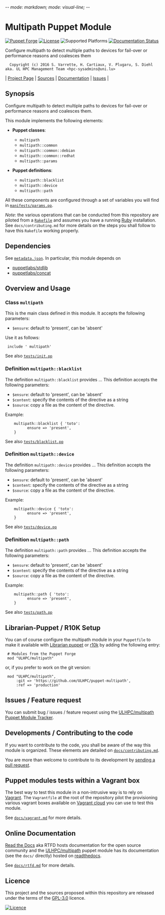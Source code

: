 -*- mode: markdown; mode: visual-line;  -*-

# Multipath Puppet Module 

[![Puppet Forge](http://img.shields.io/puppetforge/v/ULHPC/multipath.svg)](https://forge.puppetlabs.com/ULHPC/multipath)
[![License](http://img.shields.io/:license-GPL3.0-blue.svg)](LICENSE)
![Supported Platforms](http://img.shields.io/badge/platform-debian|centos-lightgrey.svg)
[![Documentation Status](https://readthedocs.org/projects/ulhpc-puppet-multipath/badge/?version=latest)](https://readthedocs.org/projects/ulhpc-puppet-multipath/?badge=latest)

Configure multipath to detect multiple paths to devices for fail-over or performance reasons and coalesces them

      Copyright (c) 2016 S. Varrette, H. Cartiaux, V. Plugaru, S. Diehl aka. UL HPC Management Team <hpc-sysadmins@uni.lu>
      

| [Project Page](https://github.com/ULHPC/puppet-multipath) | [Sources](https://github.com/ULHPC/puppet-multipath) | [Documentation](https://ulhpc-puppet-multipath.readthedocs.org/en/latest/) | [Issues](https://github.com/ULHPC/puppet-multipath/issues) |

## Synopsis

Configure multipath to detect multiple paths to devices for fail-over or performance reasons and coalesces them.

This module implements the following elements: 

* __Puppet classes__:
    - `multipath` 
    - `multipath::common` 
    - `multipath::common::debian` 
    - `multipath::common::redhat` 
    - `multipath::params` 

* __Puppet definitions__: 
    - `multipath::blacklist` 
    - `multipath::device` 
    - `multipath::path` 

All these components are configured through a set of variables you will find in
[`manifests/params.pp`](manifests/params.pp). 

_Note_: the various operations that can be conducted from this repository are piloted from a [`Rakefile`](https://github.com/ruby/rake) and assumes you have a running [Ruby](https://www.ruby-lang.org/en/) installation.
See `docs/contributing.md` for more details on the steps you shall follow to have this `Rakefile` working properly. 

## Dependencies

See [`metadata.json`](metadata.json). In particular, this module depends on 

* [puppetlabs/stdlib](https://forge.puppetlabs.com/puppetlabs/stdlib)
* [puppetlabs/concat](https://forge.puppetlabs.com/puppetlabs/concat)

## Overview and Usage

### Class `multipath`

This is the main class defined in this module.
It accepts the following parameters: 

* `$ensure`: default to 'present', can be 'absent'

Use it as follows:

     include ' multipath'

See also [`tests/init.pp`](tests/init.pp)


### Definition `multipath::blacklist`

The definition `multipath::blacklist` provides ...
This definition accepts the following parameters:

* `$ensure`: default to 'present', can be 'absent'
* `$content`: specify the contents of the directive as a string
* `$source`: copy a file as the content of the directive.

Example:

        multipath::blacklist { 'toto':
		      ensure => 'present',
        }

See also [`tests/blacklist.pp`](tests/blacklist.pp)

### Definition `multipath::device`

The definition `multipath::device` provides ...
This definition accepts the following parameters:

* `$ensure`: default to 'present', can be 'absent'
* `$content`: specify the contents of the directive as a string
* `$source`: copy a file as the content of the directive.

Example:

        multipath::device { 'toto':
		      ensure => 'present',
        }

See also [`tests/device.pp`](tests/device.pp)

### Definition `multipath::path`

The definition `multipath::path` provides ...
This definition accepts the following parameters:

* `$ensure`: default to 'present', can be 'absent'
* `$content`: specify the contents of the directive as a string
* `$source`: copy a file as the content of the directive.

Example:

        multipath::path { 'toto':
		      ensure => 'present',
        }

See also [`tests/path.pp`](tests/path.pp)


## Librarian-Puppet / R10K Setup

You can of course configure the multipath module in your `Puppetfile` to make it available with [Librarian puppet](http://librarian-puppet.com/) or
[r10k](https://github.com/adrienthebo/r10k) by adding the following entry:

     # Modules from the Puppet Forge
     mod "ULHPC/multipath"

or, if you prefer to work on the git version: 

     mod "ULHPC/multipath", 
         :git => 'https://github.com/ULHPC/puppet-multipath',
         :ref => 'production' 

## Issues / Feature request

You can submit bug / issues / feature request using the [ULHPC/multipath Puppet Module Tracker](https://github.com/ULHPC/puppet-multipath/issues). 

## Developments / Contributing to the code 

If you want to contribute to the code, you shall be aware of the way this module is organized. 
These elements are detailed on [`docs/contributing.md`](contributing/index.md).

You are more than welcome to contribute to its development by [sending a pull request](https://help.github.com/articles/using-pull-requests). 

## Puppet modules tests within a Vagrant box

The best way to test this module in a non-intrusive way is to rely on [Vagrant](http://www.vagrantup.com/).
The `Vagrantfile` at the root of the repository pilot the provisioning various vagrant boxes available on [Vagrant cloud](https://atlas.hashicorp.com/boxes/search?utf8=%E2%9C%93&sort=&provider=virtualbox&q=svarrette) you can use to test this module.

See [`docs/vagrant.md`](vagrant.md) for more details. 

## Online Documentation

[Read the Docs](https://readthedocs.org/) aka RTFD hosts documentation for the open source community and the [ULHPC/multipath](https://github.com/ULHPC/puppet-multipath) puppet module has its documentation (see the `docs/` directly) hosted on [readthedocs](http://ulhpc-puppet-multipath.rtfd.org).

See [`docs/rtfd.md`](rtfd.md) for more details.

## Licence

This project and the sources proposed within this repository are released under the terms of the [GPL-3.0](LICENCE) licence.


[![Licence](https://www.gnu.org/graphics/gplv3-88x31.png)](LICENSE)
